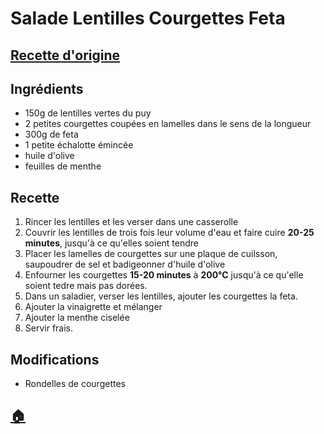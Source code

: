 # Salade Lentilles Courgettes Feta
## [Recette d'origine](https://www.delscookingtwist.com/fr/salade-de-lentilles-courgettes-feta-et-menthe/)

## Ingrédients
- 150g de lentilles vertes du puy
- 2 petites courgettes coupées en lamelles dans le sens de la longueur
- 300g de feta
- 1 petite échalotte émincée
- huile d'olive
- feuilles de menthe

## Recette
1. Rincer les lentilles et les verser dans une casserolle
1. Couvrir les lentilles de trois fois leur volume d'eau et faire cuire **20-25 minutes**, jusqu'à ce qu'elles soient tendre
1. Placer les lamelles de courgettes sur une plaque de cuilsson, saupoudrer de sel et badigeonner d'huile d'olive
1. Enfourner les courgettes **15-20 minutes** à **200°C** jusqu'à ce qu'elle soient tedre mais pas dorées.
1. Dans un saladier, verser les lentilles, ajouter les courgettes la feta. 
1. Ajouter la vinaigrette et mélanger
1. Ajouter la menthe ciselée
1. Servir frais.


## Modifications
- Rondelles de courgettes


## [:house:](/)
